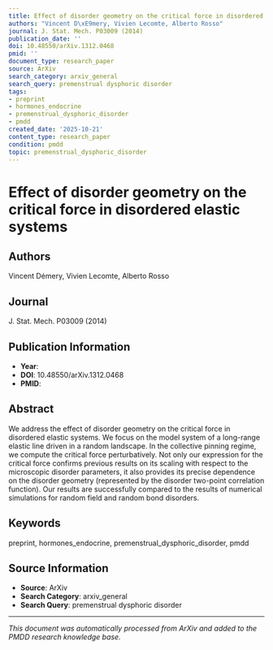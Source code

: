 ```yaml
---
title: Effect of disorder geometry on the critical force in disordered elastic systems
authors: "Vincent D\xE9mery, Vivien Lecomte, Alberto Rosso"
journal: J. Stat. Mech. P03009 (2014)
publication_date: ''
doi: 10.48550/arXiv.1312.0468
pmid: ''
document_type: research_paper
source: ArXiv
search_category: arxiv_general
search_query: premenstrual dysphoric disorder
tags:
- preprint
- hormones_endocrine
- premenstrual_dysphoric_disorder
- pmdd
created_date: '2025-10-21'
content_type: research_paper
condition: pmdd
topic: premenstrual_dysphoric_disorder
---
```


# Effect of disorder geometry on the critical force in disordered elastic systems

## Authors
Vincent Démery, Vivien Lecomte, Alberto Rosso

## Journal
J. Stat. Mech. P03009 (2014)

## Publication Information
- **Year**: 
- **DOI**: 10.48550/arXiv.1312.0468
- **PMID**: 

## Abstract
We address the effect of disorder geometry on the critical force in disordered elastic systems. We focus on the model system of a long-range elastic line driven in a random landscape. In the collective pinning regime, we compute the critical force perturbatively. Not only our expression for the critical force confirms previous results on its scaling with respect to the microscopic disorder parameters, it also provides its precise dependence on the disorder geometry (represented by the disorder two-point correlation function). Our results are successfully compared to the results of numerical simulations for random field and random bond disorders.

## Keywords
preprint, hormones_endocrine, premenstrual_dysphoric_disorder, pmdd

## Source Information
- **Source**: ArXiv
- **Search Category**: arxiv_general
- **Search Query**: premenstrual dysphoric disorder

---
*This document was automatically processed from ArXiv and added to the PMDD research knowledge base.*
